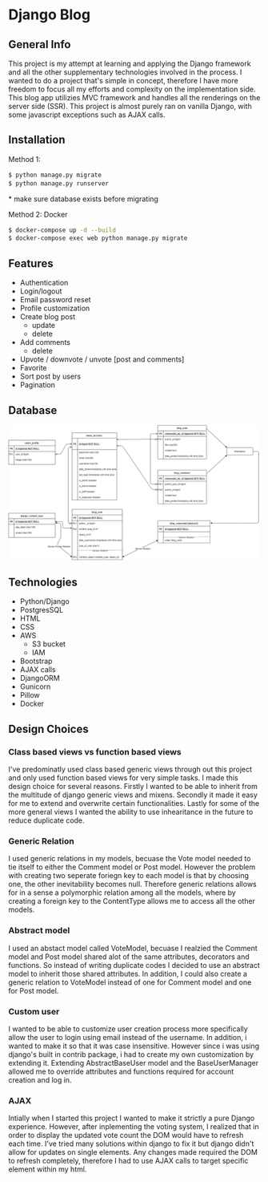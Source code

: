 # Django Blog

## General Info
This project is my attempt at learning and applying the Django framework and all the other supplementary technologies involved in the process. I wanted to do a project that's simple in concept, therefore I have more freedom to focus all my efforts and complexity on the implementation side. This blog app utilizies MVC framework and handles all the renderings on the server side (SSR). This project is almost purely ran on vanilla Django, with some javascript exceptions such as AJAX calls. 

## Installation
Method 1:
```bash
$ python manage.py migrate
$ python manage.py runserver  
```
\* make sure database exists before migrating

Method 2: Docker 
```bash
$ docker-compose up -d --build
$ docker-compose exec web python manage.py migrate
```

## Features 
* Authentication
* Login/logout 
* Email password reset
* Profile customization 
* Create blog post
  * update 
  * delete 
* Add comments
  * delete
* Upvote / downvote / unvote [post and comments]
* Favorite 
* Sort post by users
* Pagination
  
## Database 
![ERD](https://github.com/chopgye/blog-django/blob/9c59c18b5d2bd58ff7de5a14a1eca0341bb28a7e/Database%20ERD.png?raw=true)
## Technologies
* Python/Django
* PostgresSQL
* HTML
* CSS
* AWS
  * S3 bucket
  * IAM
* Bootstrap
* AJAX calls
* DjangoORM
* Gunicorn
* Pillow
* Docker
  
## Design Choices
### __Class based views vs function based views__ 
I've predominatly used class based generic views through out this project and only used function based views for very simple tasks. I made this design choice for several reasons. Firstly I wanted to be able to inherit from the multitude of django generic views and mixens. Secondly it made it easy for me to extend and overwrite certain functionalities. Lastly for some of the more general views I wanted the ability to use inhearitance in the future to reduce duplicate code.  

### __Generic Relation__
I used generic relations in my models, becuase the Vote model needed to tie itself to either the Comment model or Post model. However the problem with creating two seperate foriegn key to each model is that by choosing one, the other inevitability becomes null. Therefore generic relations allows for in a sense a polymorphic relation among all the models, where by creating a foreign key to the ContentType allows me to access all the other models.  

### __Abstract model__
I used an abstact model called VoteModel, becuase I realzied the Comment model and Post model shared alot of the same attributes, decorators and functions. So instead of writing duplicate codes I decided to use an abstract model to inherit those shared attributes. In addition, I could also create a generic relation to VoteModel instead of one for Comment model and one for Post model.

### __Custom user__
I wanted to be able to customize user creation process more specifically allow the user to login using email instead of the username. In addition, i wanted to make it so that it was case insensitive. However since i was using django's built in contrib package, i had to create my own customization by extending it. Extending AbstractBaseUser model and the BaseUserManager allowed me to override attributes and functions required for account creation and log in. 

### __AJAX__
Intially when I started this project I wanted to make it strictly a pure Django experience. However, after inplementing the voting system, I realized that in order to display the updated vote count the DOM would have to refresh each time. I've tried many solutions within django to fix it but django didn't allow for updates on single elements. Any changes made required the DOM to refresh completely, therefore I had to use AJAX calls to target specific element within my html.  